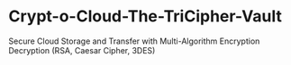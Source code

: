 # Crypt-o-Cloud-The-TriCipher-Vault
Secure Cloud Storage and Transfer with Multi-Algorithm Encryption Decryption (RSA, Caesar Cipher, 3DES)
